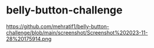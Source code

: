 # belly-button-challenge

https://github.com/mehratif1/belly-button-challenge/blob/main/screenshot/Screenshot%202023-11-28%20175914.png
